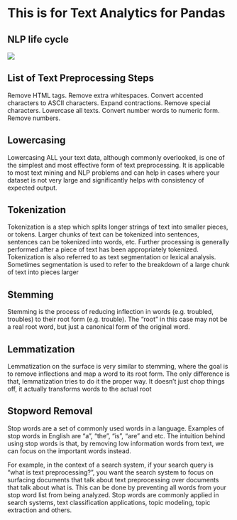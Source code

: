 
# This is for Text Analytics for Pandas

## NLP life cycle 

![](E2E/E2E_chartflow%20.png)

## List of Text Preprocessing Steps
Remove HTML tags.
Remove extra whitespaces.
Convert accented characters to ASCII characters.
Expand contractions.
Remove special characters.
Lowercase all texts.
Convert number words to numeric form.
Remove numbers.


## Lowercasing
Lowercasing ALL your text data, although commonly overlooked, is one of the simplest and most effective form of text preprocessing. It is applicable to most text mining and NLP problems and can help in cases where your dataset is not very large and significantly helps with consistency of expected output.

## Tokenization
Tokenization is a step which splits longer strings of text into smaller pieces, or tokens. Larger chunks of text can be tokenized into sentences, sentences can be tokenized into words, etc. Further processing is generally performed after a piece of text has been appropriately tokenized. Tokenization is also referred to as text segmentation or lexical analysis. Sometimes segmentation is used to refer to the breakdown of a large chunk of text into pieces larger 

## Stemming
Stemming is the process of reducing inflection in words (e.g. troubled, troubles) to their root form (e.g. trouble). The “root” in this case may not be a real root word, but just a canonical form of the original word.

## Lemmatization
Lemmatization on the surface is very similar to stemming, where the goal is to remove inflections and map a word to its root form. The only difference is that, lemmatization tries to do it the proper way. It doesn’t just chop things off, it actually transforms words to the actual root

## Stopword Removal
Stop words are a set of commonly used words in a language. Examples of stop words in English are “a”, “the”, “is”, “are” and etc. The intuition behind using stop words is that, by removing low information words from text, we can focus on the important words instead.

For example, in the context of a search system, if your search query is “what is text preprocessing?”, you want the search system to focus on surfacing documents that talk about text preprocessing over documents that talk about what is. This can be done by preventing all words from your stop word list from being analyzed. Stop words are commonly applied in search systems, text classification applications, topic modeling, topic extraction and others.

